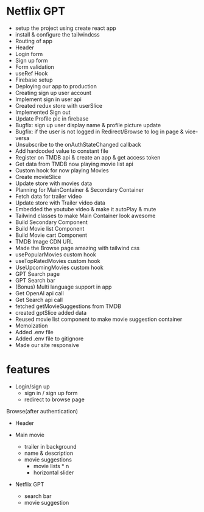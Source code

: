 # Netflix GPT
- setup the project using create react app
- install & configure the tailwindcss
- Routing of app
- Header
- Login form
- Sign up form
- Form validation
- useRef Hook
- Firebase setup
- Deploying our app to production
- Creating sign up user account
- Implement sign in user api
- Created redux store with userSlice
- Implemented Sign out
- Update Profile pic in firebase
- Bugfix: sign up user display name & profile picture update
- Bugfix: if the user is not logged in Redirect/Browse to log in page & vice-versa
- Unsubscribe to the onAuthStateChanged callback
- Add hardcoded value to constant file
- Register on TMDB api & create an app & get access token
- Get data from TMDB now playing movie list api
- Custom hook for now playing Movies
- Create movieSlice
- Update store with movies data
- Planning for MainContainer & Secondary Container
- Fetch data for trailer video 
- Update store with Trailer video data
- Embedded the youtube video & make it autoPlay & mute
- Tailwind classes to make Main Container look awesome 
- Build Secondary Component
- Build Movie list Component
- Build Movie cart Component
- TMDB Image CDN URL
- Made the Browse page amazing with tailwind css
- usePopularMovies custom hook
- useTopRatedMovies custom hook
- UseUpcomingMovies custom hook
- GPT Search page
- GPT Search bar
- (Bonus) Multi language support in app
- Get OpenAI api call
- Get Search api call
- fetched getMovieSuggestions from TMDB
- created gptSlice added data
- Reused movie list component to make movie suggestion container
- Memoization
- Added .env file
- Added .env file to gitignore
- Made our site responsive




# features
- Login/sign up
    - sign in / sign up form
    - redirect to browse page

Browse(after authentication)
- Header
- Main movie
    - trailer in background
    - name & description
    - movie suggestions
        - movie lists * n
        - horizontal slider

- Netflix GPT
    - search bar
    - movie suggestion

